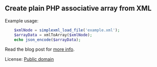 Create plain PHP associative array from XML
-------------------------------------------

Example usage:

```php
    $xmlNode = simplexml_load_file('example.xml');
    $arrayData = xmlToArray($xmlNode);
    echo json_encode($arrayData);
```

Read the blog post for [more info](https://outlandish.com/blog/tutorial/xml-to-json/).

License: [Public domain](http://creativecommons.org/publicdomain/mark/1.0/)

